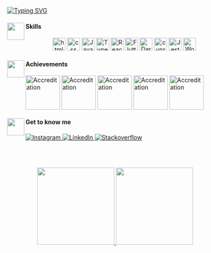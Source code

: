 
[![Typing SVG](https://readme-typing-svg.demolab.com?font=Fira+Code&pause=1000&color=BDBBBB&repeat=false&random=false&width=435&lines=Hi+there!+Welcome+to+my+profile)](https://git.io/typing-svg)

<section align="left">
  <img align='left' src='https://static.wikia.nocookie.net/omori/images/6/66/Mewo_Sleep_%28White_Space%29.gif/revision/latest?cb=20220208120101&format=original' width='40'>
  <h4>Skills</h4>
</section>

<div align="center">
  <img alt="html" height="30" src="https://img.shields.io/badge/HTML-239120?style=for-the-badge&logo=html5&logoColor=white&color=black">
  <img alt="css" height="30" src="https://img.shields.io/badge/CSS-239120?&style=for-the-badge&logo=css3&logoColor=white&color=black">
  <img  alt="JavaScript" height="30" src="https://img.shields.io/badge/JavaScript-F7DF1E?style=for-the-badge&logo=javascript&logoColor=white&color=black">
  <img alt="TypeScript" height="30" src="https://img.shields.io/badge/TypeScript-007ACC?style=for-the-badge&logo=typescript&logoColor=white&color=black">
  <img alt="React" height="30" src="https://img.shields.io/badge/React-20232A?style=for-the-badge&logo=react&logoColor=white&color=black">
  <img  alt="Flutter" height="30" src="https://img.shields.io/badge/Flutter-02569B?style=for-the-badge&logo=flutter&logoColor=white&color=black">
  <img  alt="Dart" height="30" src="https://img.shields.io/badge/Dart-0175C2?style=for-the-badge&logo=dart&logoColor=white&color=black">
  <img  alt="cypress" height="30" src="https://img.shields.io/badge/-cypress-%23E5E5E5?style=for-the-badge&logo=cypress&logoColor=white&color=black">
  <img alt="Jest" height="30" src="https://img.shields.io/badge/Jest-C21325?style=for-the-badge&logo=jest&logoColor=white&color=black">
  <img alt="Wordpress" height="30" src="https://img.shields.io/badge/Wordpress-21759B?style=for-the-badge&logo=wordpress&logoColor=white&color=black">

</div>

<section align="left">
  <img align='left' src='https://static.wikia.nocookie.net/omori/images/6/61/WS_Lightbulb_Sprite_1.gif/revision/latest?cb=20220726000602&format=original' width='40'>
  <h4>Achievements </h4>
  <section align="left">
    <img align="center" alt="Accreditation" height="80px" src="https://images.credly.com/size/340x340/images/99f74b86-46d7-429d-9d43-2ed446b35af9/blob">
    <img align="center" alt="Accreditation" height="80px" src="https://images.credly.com/images/9dc6345e-db80-44de-bb44-0c78775e53fa/image.png">
    <img align="center" alt="Accreditation" height="80px" src="https://images.credly.com/images/a253b994-caa6-4dd1-bf0e-434dd012b1f6/image.png">
    <img align="center" alt="Accreditation" height="80px" src="https://images.credly.com/images/87df3ac8-1afb-4bdc-80ee-bef9f8cb65d6/image.png">
    <img align="center" alt="Accreditation" height="80px" src="https://images.credly.com/size/220x220/images/00634f82-b07f-4bbd-a6bb-53de397fc3a6/image.png">
  </section>
</section>

</section>

<section align="left">
  <img align='left' src='https://static.wikia.nocookie.net/omori/images/c/c3/Omori_%28Keyboard%29.gif/revision/latest?cb=20220308093824&format=original' width='40'>
  <h4>Get to know me</h4>
      <a href="https://www.instagram.com/jamiledsousa" target="_blank">
    <img src="https://img.shields.io/badge/instagram-%23E4405F.svg?&style=for-the-badge&logo=instagram&logoColor=white&color=1a1919" alt="Instagram"/>
    </a>
    <a href="https://www.linkedin.com/in/jamsousa" target="_blank">
    <img src="https://img.shields.io/badge/linkedin-%230077B5.svg?&style=for-the-badge&logo=linkedin&logoColor=white&color=1a1919" alt="LinkedIn"/>
    </a>
      <a href="https://stackoverflow.com/users/21220217/jamile-de-sousa" target="_blank">
    <img src="https://img.shields.io/badge/Stack_Overflow-FE7A16?style=for-the-badge&logo=stack-overflow&logoColor=white&color=1a1919" alt="Stackoverflow"/>
    </a>
</section>

<br><br>


<div align="center">
  <a href="https://github.com/0502j">
  <img height="180em" src="https://github-readme-stats.vercel.app/api?username=jamisousa&show_icons=false&theme=dark"/>
  <img height="180em" src="https://github-readme-stats.vercel.app/api/top-langs/?username=jamisousa&layout=compact&langs_count=6&theme=dark"/>
</div>
                                                                                                                                                                                                                                                                                              
<br>
